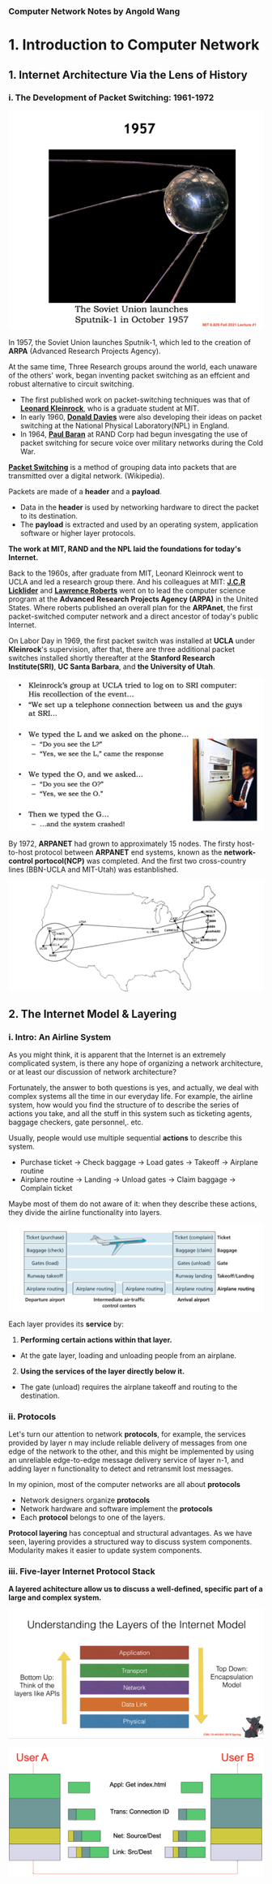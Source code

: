 ### Computer Network Notes by Angold Wang

# 1. Introduction to Computer Network

## 1. Internet Architecture Via the Lens of History


### i. The Development of Packet Switching: 1961-1972

![1957](Sources/1957.png)

In 1957, the Soviet Union launches Sputnik-1, which led to the creation of **ARPA** (Advanced Research Projects Agency). 

At the same time, Three Research groups around the world, each unaware of the others' work, began inventing packet switching as an effcient and robust alternative to circuit switching.

* The first published work on packet-switching techniques was that of **[Leonard Kleinrock](https://en.wikipedia.org/wiki/Leonard_Kleinrock)**, who is a graduate student at MIT. 
* In early 1960, **[Donald Davies](https://en.wikipedia.org/wiki/Donald_Davies)** were also developing their ideas on packet switching at the National Physical Laboratory(NPL) in England.
* In 1964, **[Paul Baran](https://en.wikipedia.org/wiki/Paul_Baran)** at RAND Corp had begun invesgating the use of packet switching for secure voice over military networks during the Cold War.

**[Packet Switching](https://en.wikipedia.org/wiki/Packet_switching)** is a method of grouping data into packets that are transmitted over a digital network. (Wikipedia). 

Packets are made of a **header** and a **payload**. 
* Data in the **header** is used by networking hardware to direct the packet to its destination.
* The **payload** is extracted and used by an operating system, application software or higher layer protocols.

**The work at MIT, RAND and the NPL laid the foundations for today's Internet.** 

Back to the 1960s, after graduate from MIT, Leonard Kleinrock went to UCLA and led a research group there. And his colleagues at MIT: **[J.C.R Licklider](https://en.wikipedia.org/wiki/J._C._R._Licklider)** and **[Lawrence Roberts](https://en.wikipedia.org/wiki/Lawrence_Roberts)** went on to lead the computer science program at the **Advanced Research Projects Agency (ARPA)** in the United States. Where roberts published an overall plan for the **ARPAnet**, the first packet-switched computer
network and a direct ancestor of today's public Internet.

On Labor Day in 1969, the first packet switch was installed at **UCLA** under **Kleinrock**'s supervision, after that, there are three additional packet switches installed shortly thereafter at the **Stanford Research Institute(SRI)**, **UC Santa Barbara**, and **the University of Utah**.

![kleinrock](Sources/kleinrock.png)

By 1972, **ARPANET** had grown to approximately 15 nodes. The firsty host-to-host protocol between **ARPANET** end systems, known as the **network-control portocol(NCP)** was completed. And the first two cross-country lines (BBN-UCLA and MIT-Utah) was estanblished.

![ARPANET](Sources/ARPANET.png)


## 2. The Internet Model & Layering


### i. Intro: An Airline System
As you might think, it is apparent that the Internet is an extremely complicated system, is there any hope of organizing a network architecture, or at least our discussion of network architecture?

Fortunately, the answer to both questions is yes, and actually, we deal with complex systems all the time in our everyday life. For example, the airline system, how would you find the structure of to describe the series of actions you take, and all the stuff in this system such as ticketing agents, baggage checkers, gate personnel,. etc. 

Usually, people would use multiple sequential **actions** to describe this system.

* Purchase ticket -> Check baggage -> Load gates -> Takeoff -> Airplane routine
* Airplane routine -> Landing -> Unload gates -> Claim baggage -> Complain ticket

Maybe most of them do not aware of it: when they describe these actions, they divide the airline functionality into layers.

![airplane](Sources/airplane.png)

Each layer provides its **service** by:
1. **Performing certain actions within that layer.**
 * At the gate layer, loading and unloading people from an airplane.
2. **Using the services of the layer directly below it.**
 * The gate (unload) requires the airplane takeoff and routing to the destination.

### ii. Protocols

Let's turn our attention to network **protocols**, for example, the services provided by layer n may include reliable delivery of messages from one edge of the network to the other, and this might be implemented by using an unreliable edge-to-edge message delivery service of layer n-1, and adding layer n functionality to detect and retransmit lost messages.

In my opinion, most of the computer networks are all about **protocols**
* Network designers organize **protocols**
* Network hardware and software implement the **protocols**
* Each **protocol** belongs to one of the layers.

**Protocol layering** has conceptual and structural advantages. As we have seen, layering provides a structured way to discuss system components. Modularity makes it easier to update system components.


### iii. Five-layer Internet Protocol Stack
**A layered achitecture allow us to discuss a well-defined, specific part of a large and complex system.**

![layer](Sources/layer.png)

![encapsulation](Sources/encapsulation.png)



